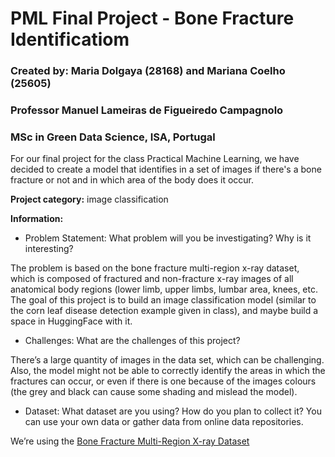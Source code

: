 # PML Final Project - Bone Fracture Identificatiom                        
### Created by: Maria Dolgaya (28168) and Mariana Coelho (25605)  
### Professor Manuel Lameiras de Figueiredo Campagnolo            
### MSc in Green Data Science, ISA, Portugal 

For our final project for the class Practical Machine Learning, we have decided to create a model that identifies in a set of images if there's a bone fracture or not and in which area of the body does it occur.

**Project category:** image classification

**Information:**
- Problem Statement: What problem will you be investigating? Why is it interesting?
  
The problem is based on the bone fracture multi-region x-ray dataset, which is composed of fractured and non-fracture x-ray images of all anatomical body regions (lower limb, upper limbs, lumbar area, knees, etc. The goal of this project is to build an image classification model (similar to the corn leaf disease detection example given in class), and maybe build a space in HuggingFace with it.

- Challenges: What are the challenges of this project?
  
There’s a large quantity of images in the data set, which can be challenging. Also, the model might not be able to correctly identify the areas in which the fractures can occur, or even if there is one because of the images colours (the grey and black can cause some shading and mislead the model).

- Dataset: What dataset are you using? How do you plan to collect it? You can use your own data or gather data from online data repositories.
  
We’re using the [Bone Fracture Multi-Region X-ray Dataset](https://www.kaggle.com/datasets/bmadushanirodrigo/fracture-multi-region-x-ray-data) 
